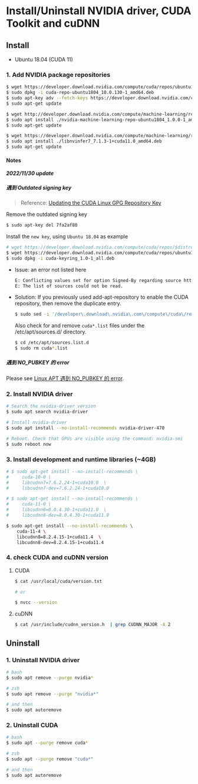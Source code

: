 # Install/Uninstall NVIDIA driver, CUDA Toolkit and cuDNN

## Install

- Ubuntu 18.04 (CUDA 11)

### 1. Add NVIDIA package repositories

```bash
$ wget https://developer.download.nvidia.com/compute/cuda/repos/ubuntu1804/x86_64/cuda-repo-ubuntu1804_10.0.130-1_amd64.deb
$ sudo dpkg -i cuda-repo-ubuntu1804_10.0.130-1_amd64.deb
$ sudo apt-key adv --fetch-keys https://developer.download.nvidia.com/compute/cuda/repos/ubuntu1804/x86_64/7fa2af80.pub
$ sudo apt-get update

$ wget http://developer.download.nvidia.com/compute/machine-learning/repos/ubuntu1804/x86_64/nvidia-machine-learning-repo-ubuntu1804_1.0.0-1_amd64.deb
$ sudo apt install ./nvidia-machine-learning-repo-ubuntu1804_1.0.0-1_amd64.deb
$ sudo apt-get update

$ wget https://developer.download.nvidia.com/compute/machine-learning/repos/ubuntu1804/x86_64/libnvinfer7_7.1.3-1+cuda11.0_amd64.deb
$ sudo apt install ./libnvinfer7_7.1.3-1+cuda11.0_amd64.deb
$ sudo apt-get update
```

#### Notes

***2022/11/30 update***

##### 遇到 Outdated signing key

> Reference: [Updating the CUDA Linux GPG Repository Key](https://developer.nvidia.com/blog/updating-the-cuda-linux-gpg-repository-key/)

Remove the outdated signing key

```bash
$ sudo apt-key del 7fa2af80
```

Install the `new key`, using `Ubuntu 18.04` as example

```bash
# wget https://developer.download.nvidia.com/compute/cuda/repos/$distro/$arch/cuda-keyring_1.0-1_all.deb
$ wget https://developer.download.nvidia.com/compute/cuda/repos/ubuntu1804/x86_64/cuda-keyring_1.0-1_all.deb
$ sudo dpkg -i cuda-keyring_1.0-1_all.deb
```
- Issue: an error not listed here

    ```bash
    E: Conflicting values set for option Signed-By regarding source https://developer.download.nvidia.com/compute/cuda/repos/ubuntu1804/x86_64/ /: /usr/share/keyrings/cuda-archive-keyring.gpg !=
    E: The list of sources could not be read.
    ```

- Solution: If you previously used add-apt-repository to enable the CUDA repository, then remove the duplicate entry.

    ```bash
    $ sudo sed -i '/developer\.download\.nvidia\.com\/compute\/cuda\/repos/d' /etc/apt/sources.list
    ```

    Also check for and remove `cuda*.list` files under the /etc/apt/sources.d/ directory.

    ```bash
    $ cd /etc/apt/sources.list.d
    $ sudo rm cuda*.list
    ```

##### 遇到 NO_PUBKEY 的 error

Please see [Linux APT 遇到 NO_PUBKEY 的 error](https://github.com/kaka-lin/Notes/blob/master/Linux/no_pubkey.md).


### 2. Install NVIDIA driver

```bash
# Search the nvidia-driver version
$ sudo apt search nvidia-driver

# Install nvidia-driver
$ sudo apt install --no-install-recommends nvidia-driver-470

# Reboot. Check that GPUs are visible using the command: nvidia-smi
$ sudo reboot now
```

### 3. Install development and runtime libraries (~4GB)

```bash
# $ sudo apt-get install --no-install-recommends \
#     cuda-10-0 \
#     libcudnn7=7.6.2.24-1+cuda10.0  \
#     libcudnn7-dev=7.6.2.24-1+cuda10.0

# $ sudo apt-get install --no-install-recommends \
#     cuda-11-0 \
#     libcudnn8=8.0.4.30-1+cuda11.0  \
#     libcudnn8-dev=8.0.4.30-1+cuda11.0

$ sudo apt-get install --no-install-recommends \
    cuda-11-4 \
    libcudnn8=8.2.4.15-1+cuda11.4  \
    libcudnn8-dev=8.2.4.15-1+cuda11.4
```

### 4. check CUDA and cuDNN version

1. CUDA

    ```bash
    $ cat /usr/local/cuda/version.txt

    # or

    $ nvcc --version
    ```

2. cuDNN

    ```bash
    $ cat /usr/include/cudnn_version.h  | grep CUDNN_MAJOR -A 2
    ```

## Uninstall

### 1. Uninstall NVIDIA driver

```bash
# bash
$ sudo apt remove --purge nvidia*

# zsh
$ sudo apt remove --purge "nvidia*"

# and then
$ sudo apt autoremove
```

### 2. Uninstall CUDA

```bash
# bash
$ sudo apt --purge remove cuda*

# zsh
$ sudo apt --purge remove "cuda*"

# and then
$ sudo apt autoremove
```

